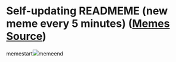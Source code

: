 # Self-updating READMEME (new meme every 5 minutes) ([Memes Source](https://bramses.notion.site/a49c1e962b7646879176ac3b327b6533?v=4d1eda54b170483cb03a40f257231764))

memestart![](https://www.notion.so/image/https%3A%2F%2Fs3-us-west-2.amazonaws.com%2Fsecure.notion-static.com%2F22c0db07-5436-4479-b22a-393d4a48f870%2F38C7A92D-3910-41FB-BF4C-3D460B1025E4.png?table=block&id=2a26681e-9495-4df2-a853-0b960a8af0c1&cache=v2)memeend
